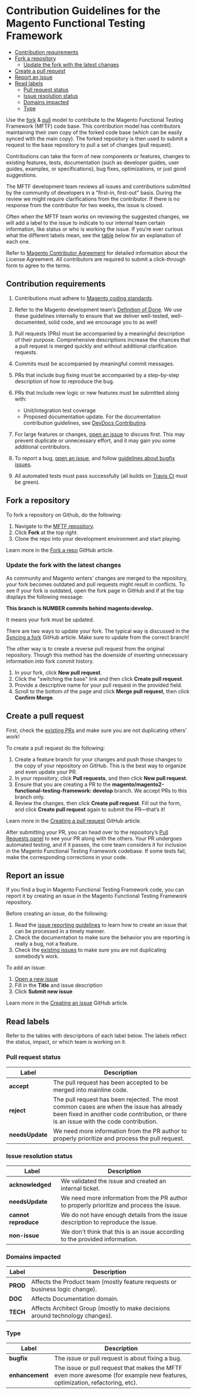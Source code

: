 # Contribution Guidelines for the Magento Functional Testing Framework

- [Contribution requirements](#contribution-requirements)
- [Fork a repository](#fork-a-repository)
  - [Update the fork with the latest changes](#update-the-fork-with-the-latest-changes)
- [Create a pull request](#create-a-pull-request)
- [Report an issue](#report-an-issue)
- [Read labels](#read-labels)
  - [Pull request status](#pull-request-status)
  - [Issue resolution status](#issue-resolution-status)
  - [Domains impacted](#domains-impacted)
  - [Type](#type)

Use the [fork] & [pull] model to contribute to the Magento Functional Testing Framework (MFTF) code base.
This contribution model has contributors maintaining their own copy of the forked code base (which can be easily synced with the main copy).
The forked repository is then used to submit a request to the base repository to pull a set of changes (pull request).

Contributions can take the form of new components or features, changes to existing features, tests, documentation (such as developer guides, user guides, examples, or specifications), bug fixes, optimizations, or just good suggestions.

The MFTF development team reviews all issues and contributions submitted by the community of developers in a "first-in, first-out" basis.
During the review we might require clarifications from the contributor.
If there is no response from the contributor for two weeks, the issue is closed.

Often when the MFTF team works on reviewing the suggested changes, we will add a label to the issue to indicate to our internal team certain information, like status or who is working the issue.
If you’re ever curious what the different labels mean, see the [table][labels] below for an explanation of each one.

Refer to [Magento Contributor Agreement] for detailed information about the License Agreement.
All contributors are required to submit a click-through form to agree to the terms.

## Contribution requirements

1. Contributions must adhere to [Magento coding standards].
2. Refer to the Magento development team’s [Definition of Done].
   We use these guidelines internally to ensure that we deliver well-tested, well-documented, solid code, and we encourage you to as well!
3. Pull requests (PRs) must be accompanied by a meaningful description of their purpose.
   Comprehensive descriptions increase the chances that a pull request is merged quickly and without additional clarification requests.
4. Commits must be accompanied by meaningful commit messages.
5. PRs that include bug fixing must be accompanied by a step-by-step description of how to reproduce the bug.
6. PRs that include new logic or new features must be submitted along with:

   - Unit/integration test coverage
   - Proposed documentation update.
     For the documentation contribution guidelines, see [DevDocs Contributing][devdocs].
7. For large features or changes, [open an issue][issue] to discuss first.
   This may prevent duplicate or unnecessary effort, and it may gain you some additional contributors.
8. To report a bug, [open an issue][issue], and follow [guidelines about bugfix issues][issue reporting].
9. All automated tests must pass successfully (all builds on [Travis CI] must be green).

## Fork a repository

To fork a repository on Github, do the following:

1. Navigate to the [MFTF repository].
2. Click **Fork** at the top right.
3. Clone the repo into your development environment and start playing.

Learn more in the [Fork a repo][github fork] GitHub article.

### Update the fork with the latest changes

As community and Magento writers’ changes are merged to the repository, your fork becomes outdated and pull requests might result in conflicts.
To see if your fork is outdated, open the fork page in GitHub and if at the top displays the following message:

__This branch is NUMBER commits behind magento:develop.__

It means your fork must be updated.

There are two ways to update your fork.
The typical way is discussed in the [Syncing a fork][github sync fork] GitHub article.
Make sure to update from the correct branch!

The other way is to create a reverse pull request from the original repository.
Though this method has the downside of inserting unnecessary information into fork commit history.

1. In your fork, click **New pull request**.
2. Click the "switching the base" link and then click **Create pull request**.
3. Provide a descriptive name for your pull request in the provided field.
4. Scroll to the bottom of the page and click **Merge pull request**, then click **Confirm Merge**.

## Create a pull request

First, check the [existing PRs] and make sure you are not duplicating others’ work!

To create a pull request do the following:

1. Create a feature branch for your changes and push those changes to the copy of your repository on GitHub.
 This is the best way to organize and even update your PR.
2. In your repository, click **Pull requests**, and then click **New pull request**.
3. Ensure that you are creating a PR to the **magento/magento2-functional-testing-framework: develop** branch.
 We accept PRs to this branch only.
4. Review the changes, then click **Create pull request**.
 Fill out the form, and click **Create pull request** again to submit the PR—that’s it!

Learn more in the [Creating a pull request][create pr] GitHub article.

After submitting your PR, you can head over to the repository’s [Pull Requests panel][existing PRs] to see your PR along with the others.
Your PR undergoes automated testing, and if it passes, the core team considers it for inclusion in the Magento Functional Testing Framework codebase.
If some tests fail, make the corresponding corrections in your code.

## Report an issue

If you find a bug in Magento Functional Testing Framework code, you can report it by creating an issue in the Magento Functional Testing Framework repository.

Before creating an issue, do the following:

1. Read the [issue reporting guidelines][issue reporting] to learn how to create an issue that can be processed in a timely manner.
2. Check the documentation to make sure the behavior you are reporting is really a bug, not a feature.
3. Check the [existing issues] to make sure you are not duplicating somebody’s work.

To add an issue:

1. [Open a new issue][open new issue]
2. Fill in the **Title** and issue description
3. Click **Submit new issue**

Learn more in the [Creating an issue][create issue] GitHub article.

## Read labels

Refer to the tables with descriptions of each label below.
The labels reflect the status, impact, or which team is working on it.

### Pull request status

Label| Description
---|---
**accept**| The pull request has been accepted to be merged into mainline code.
**reject**| The pull request has been rejected. The most common cases are when the issue has already been fixed in another code contribution, or there is an issue with the code contribution.
**needsUpdate**| We need more information from the PR author to properly prioritize and process the pull request.

### Issue resolution status

Label| Description
---|---
**acknowledged**| We validated the issue and created an internal ticket.
**needsUpdate**| We need more information from the PR author to properly prioritize and process the issue.
**cannot reproduce**| We do not have enough details from the issue description to reproduce the issue.
**non-issue**| We don't think that this is an issue according to the provided information.

### Domains impacted

Label| Description
---|---
**PROD**| Affects the Product team (mostly feature requests or business logic change).
**DOC**| Affects Documentation domain.
**TECH**| Affects Architect Group (mostly to make decisions around technology changes).

### Type

Label| Description
---|---
**bugfix**| The issue or pull request is about fixing a bug.
**enhancement**| The issue or pull request that makes the MFTF even more awesome (for example new features, optimization, refactoring, etc).

[fork]: #fork-a-repository
[issue]: #report-an-issue
[labels]: #read-labels
[pull]: #create-a-pull-request

[create issue]: https://help.github.com/articles/creating-an-issue/
[create pr]: https://help.github.com/articles/creating-a-pull-request/
[Definition of Done]: https://devdocs.magento.com/guides/v2.2/contributor-guide/contributing_dod.html
[devdocs]: https://github.com/magento/devdocs/blob/master/.github/CONTRIBUTING.md
[existing issues]: https://github.com/magento/magento2-functional-testing-framework/issues?q=is%3Aopen+is%3Aissue
[existing PRs]: https://github.com/magento/magento2-functional-testing-framework/pulls?q=is%3Aopen+is%3Apr
[GitHub documentation]: https://help.github.com/articles/syncing-a-fork
[github fork]: https://help.github.com/articles/fork-a-repo/
[github sync fork]: https://help.github.com/articles/syncing-a-fork/
[issue reporting]: https://github.com/magento/magento2-functional-testing-framework/wiki/Issue-reporting-guidelines
[Magento coding standards]: https://devdocs.magento.com/guides/v2.2/coding-standards/bk-coding-standards.html
[Magento Contributor Agreement]: http://www.magento.com/legaldocuments/mca
[MFTF repository]: https://github.com/magento/magento2-functional-testing-framework
[open new issue]: https://github.com/magento/magento2-functional-testing-framework/issues/new
[Travis CI]: https://travis-ci.com/magento/magento2-functional-testing-framework/pull_requests